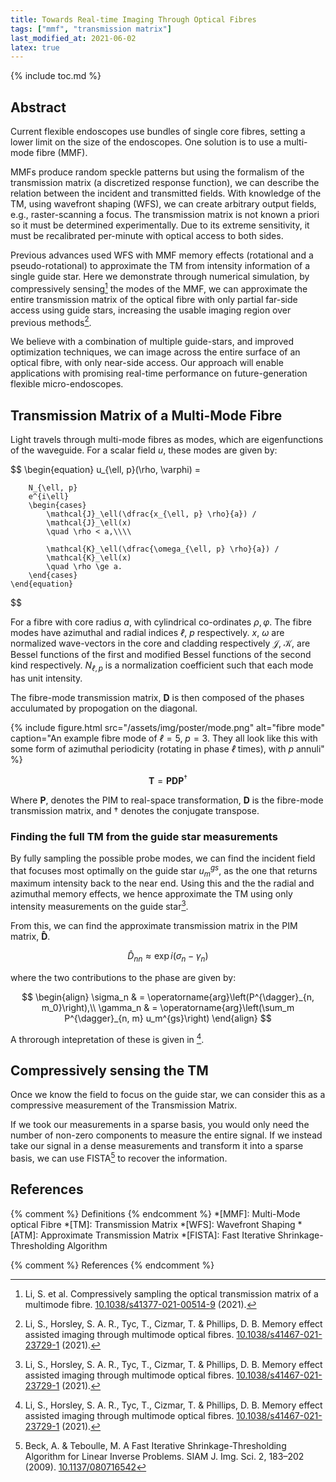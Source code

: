 ```yaml
---
title: Towards Real-time Imaging Through Optical Fibres
tags: ["mmf", "transmission matrix"]
last_modified_at: 2021-06-02
latex: true
---
```


{% include toc.md %}

## Abstract

Current flexible endoscopes use bundles of single core fibres, setting a lower limit on the size of the endoscopes.
One solution is to use a multi-mode fibre (MMF).

MMFs produce random speckle patterns but using the formalism of the transmission matrix (a discretized response function), we can describe the relation between the incident and transmitted fields.
With knowledge of the TM, using wavefront shaping (WFS), we can create arbitrary output fields, e.g., raster-scanning a focus.
The transmission matrix is not known a priori so it must be determined experimentally.
Due to its extreme sensitivity, it must be recalibrated per-minute with optical access to both sides.

Previous advances used WFS with MMF memory effects (rotational and a pseudo-rotational) to approximate the TM from intensity information of a single guide star.
Here we demonstrate through numerical simulation, by compressively sensing[^compressive] the modes of the MMF, we can approximate the entire transmission matrix of the optical fibre with only partial far-side access using guide stars, increasing the usable imaging region over previous methods[^atm].

We believe with a combination of multiple guide-stars, and improved optimization techniques, we can image across the entire surface of an optical fibre, with only near-side access.
Our approach will enable applications with promising real-time performance on future-generation flexible micro-endoscopes.

## Transmission Matrix of a Multi-Mode Fibre

Light travels through multi-mode fibres as modes, which are eigenfunctions of the waveguide.
For a scalar field $u$, these modes are given by:

$$
    \begin{equation}
        u_{\ell, p}(\rho, \varphi) =

        N_{\ell, p}
        e^{i\ell}
        \begin{cases}
            \mathcal{J}_\ell(\dfrac{x_{\ell, p} \rho}{a}) /
            \mathcal{J}_\ell(x)
            \quad \rho < a,\\\\

            \mathcal{K}_\ell(\dfrac{\omega_{\ell, p} \rho}{a}) /
            \mathcal{K}_\ell(x)
            \quad \rho \ge a.
        \end{cases}
    \end{equation}
$$

For a fibre with core radius $a$, with cylindrical co-ordinates $\rho, \varphi$.
The fibre modes have azimuthal and radial indices $ℓ$, $p$ respectively.
$x$, $ω$ are normalized wave-vectors in the core and cladding respectively
$\mathcal{J}$, $\mathcal{K}$, are Bessel functions of the first and modified Bessel functions of the second kind respectively.
$N_{ℓ,p}$ is a normalization coefficient such that each mode has unit intensity.

The fibre-mode transmission matrix, $\mathbf{D}$ is then composed of the phases acculumated by propogation on the diagonal.

{% include figure.html src="/assets/img/poster/mode.png" alt="fibre mode" caption="An example fibre mode of $ℓ=5$, $p=3$.
They all look like this with some form of azimuthal periodicity (rotating in phase $ℓ$ times), with $p$ annuli" %}

$$
    \begin{equation}
        \mathbf{T} = \mathbf{PDP}^\dagger
    \end{equation}
$$

Where $\mathbf{P}$, denotes the PIM to real-space transformation, $\mathbf{D}$ is the fibre-mode transmission matrix, and $†$ denotes the conjugate transpose.

### Finding the full TM from the guide star measurements

By fully sampling the possible probe modes, we can find the incident field that focuses most optimally on the guide star $u_m^{gs}$, as the one that returns maximum intensity back to the near end.
Using this and the the radial and azimuthal memory effects, we hence approximate the TM using only intensity measurements on the guide star[^atm].

From this, we can find the approximate transmission matrix in the PIM matrix, $\mathbf{\hat{D}}$.

$$
    \begin{equation}
        \hat{D}_{nn} \approx \exp{i \left(\sigma_n - \gamma_n\right)}
    \end{equation}
$$

where the two contributions to the phase are given by:

$$
    \begin{align}
        \sigma_n & = \operatorname{arg}\left(P^{\dagger}_{n, m_0}\right),\\
        \gamma_n & = \operatorname{arg}\left(\sum_m P^{\dagger}_{n, m} u_m^{gs}\right)
    \end{align}
$$

A throrough intepretation of these is given in [^atm].

## Compressively sensing the TM

Once we know the field to focus on the guide star, we can consider this as a compressive measurement of the Transmission Matrix.

If we took our measurements in a sparse basis, you would only need the number of non-zero components to measure the entire signal.
If we instead take our signal in a dense measurements and transform it into a sparse basis, we can use FISTA[^fista] to recover the information.

## References

{% comment %} Definitions {% endcomment %}
*[MMF]: Multi-Mode optical Fibre
*[TM]: Transmission Matrix
*[WFS]: Wavefront Shaping
*[ATM]: Approximate Transmission Matrix
*[FISTA]: Fast Iterative Shrinkage-Thresholding Algorithm

{% comment %} References {% endcomment %}
[^atm]: Li, S., Horsley, S. A. R., Tyc, T., Cizmar, T. & Phillips, D. B. Memory effect assisted imaging through multimode optical fibres. [10.1038/s41467-021-23729-1](https://www.nature.com/articles/s41467-021-23729-1) (2021).
[^compressive]: Li, S. et al. Compressively sampling the optical transmission matrix of a multimode fibre. [10.1038/s41377-021-00514-9](https://www.nature.com/articles/s41377-021-00514-9) (2021).
[^fista]: Beck, A. & Teboulle, M. A Fast Iterative Shrinkage-Thresholding Algorithm for Linear Inverse Problems. SIAM J. Img. Sci. 2, 183–202 (2009). [10.1137/080716542](https://doi.org/10.1137/080716542)
